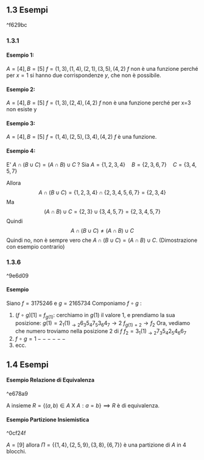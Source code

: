 ## 1.3 Esempi

^f629bc
### 1.3.1
#### Esempio 1:
$A = [4],B = [5]$
$f={(1,3),(1,4),(2,1),(3,5),(4,2)}$
$f$ non è una funzione perché per $x=1$ si hanno due corrispondenze $y$, che non è possibile.
#### Esempio 2:
$A = [4],B = [5]$
$f={(1,3),(2,4),(4,2)}$
$f$ non è una funzione perché per x=3 non esiste y
#### Esempio 3:
$A = [4],B = [5]$
$f={(1,4),(2,5),(3,4),(4,2)}$
$f$ è una funzione.

#### Esempio 4:
E' $A\cap(B\cup C)=(A\cap B)\cup C$ ?
Sia $A=\{1,2,3,4\}\quad B=\{2,3,6,7\}\quad C=\{3,4,5,7\}$

Allora $$A\cap(B\cup C)=\{1,2,3,4\}\cap\{2,3,4,5,6,7\}=\{2,3,4\}$$
Ma $$(A\cap B)\cup C=\{2,3\}\cup\{3,4,5,7\}=\{2,3,4,5,7\}$$
Quindi$$A\cap(B\cup C)\not=(A\cap B)\cup C$$
Quindi no, non è sempre vero che $A\cap(B\cup C)=(A\cap B)\cup C$. (Dimostrazione con esempio contrario)

### 1.3.6

^9e6d09

#### Esempio
Siano $f=3175246$ e $g=2165734$ 
Componiamo $f\ \circ\ g$ :
1) $(f\ \circ\  g)[1]$ = $f_{g(1)}$:
	cerchiamo in $g(1)$ il valore 1, e prendiamo la sua posizione:
	$g(1)=2_{1}(1)_{\to 2}6_{3}5_{4}7_{5}3_{6}4_{7} \to 2$
	$f_{g(1)=2} \to f_{2}$
	Ora, vediamo che numero troviamo nella posizione 2 di $f$
	$f_{2}=3_{1}(1)_{\to 2}7_{3}5_{4}2_{5}4_{6}6_{7}$
2) $f\ \circ\ g= 1------$ 
3) ecc.
## 1.4 Esempi
#### Esempio Relazione di Equivalenza

^e678a9

A insieme
$R=\{(a,b)\in A\text{ X }A:a=b \} \implies R$ è di equivalenza.

#### Esempio Partizione Insiemistica

^0cf24f

$A=[9]$ allora
$\Pi= \{\{1,4\},\{2,5,9\},\{3,8\},\{6,7\}\}$ è una partizione di $A$ in 4 blocchi.
